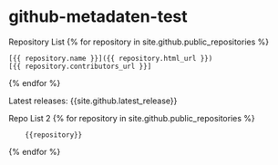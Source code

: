 # github-metadaten-test

Repository List
{% for repository in site.github.public_repositories %}

    [{{ repository.name }}]({{ repository.html_url }})
    [{{ repository.contributors_url }}]
{% endfor %}


Latest releases:
{{site.github.latest_release}}

Repo List 2
{% for repository in site.github.public_repositories %}

        {{repository}}
{% endfor %}